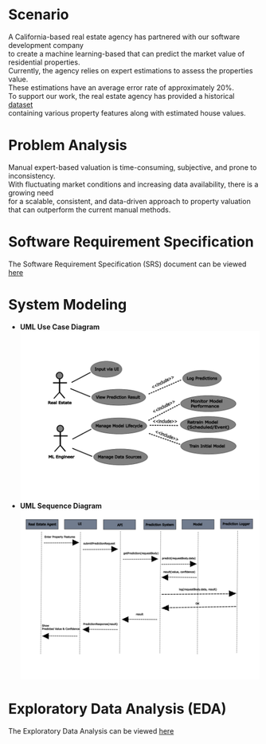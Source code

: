 # Scenario
A California-based real estate agency has partnered with our software development company \
to create a machine learning-based that can predict the market value of residential properties. \
Currently, the agency relies on expert estimations to assess the properties value.\
These estimations have an average error rate of approximately 20%.\
To support our work, the real estate agency has provided a historical [dataset](https://www.kaggle.com/datasets/fedesoriano/california-housing-prices-data-extra-features) \
containing various property features along with estimated house values.

# Problem Analysis
Manual expert-based valuation is time-consuming, subjective, and prone to inconsistency. \
With fluctuating market conditions and increasing data availability, there is a growing need\
for a scalable, consistent, and data-driven approach to property valuation \
that can outperform the current manual methods.

# Software Requirement Specification
The Software Requirement Specification (SRS) document can be viewed [here](/docs/srs/Software%20Requirements%20Specification.pdf)

# System Modeling
* **UML Use Case Diagram**
    ![UML use case diagram](/docs/uml/usercase.png)
* **UML Sequence Diagram**
    ![UML sequence diagram](/docs/uml/sequence.png)

# Exploratory Data Analysis (EDA)
The Exploratory Data Analysis can be viewed [here](/eda/House-Value-Prediction-EDA.ipynb)